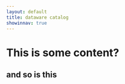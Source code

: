 ```yaml
---
layout: default
title: dataware catalog 
showinnav: true
---
```


# This is some content?
## and so is this
